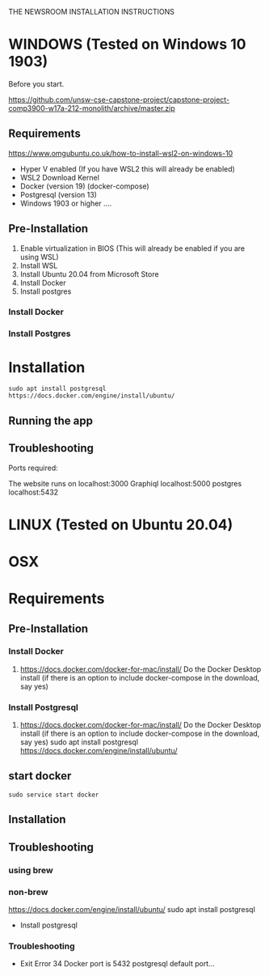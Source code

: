  THE NEWSROOM INSTALLATION INSTRUCTIONS

# WINDOWS (Tested on Windows 10 1903) 

Before you start. 

https://github.com/unsw-cse-capstone-project/capstone-project-comp3900-w17a-212-monolith/archive/master.zip

## Requirements

https://www.omgubuntu.co.uk/how-to-install-wsl2-on-windows-10
* Hyper V enabled (If you have WSL2 this will already be enabled) 
* WSL2 Download Kernel 
* Docker (version 19) (docker-compose)
* Postgresql (version 13) 
* Windows 1903 or higher
 ....

## Pre-Installation
1. Enable virtualization in BIOS (This will already be enabled if you are using WSL)
2. Install WSL
3. Install Ubuntu 20.04 from Microsoft Store 
4. Install Docker
5. Install postgres

### Install Docker

### Install Postgres 

# Installation
    sudo apt install postgresql 
    https://docs.docker.com/engine/install/ubuntu/
## Running the app


## Troubleshooting

Ports required:

The website runs on localhost:3000
Graphiql
localhost:5000
postgres
localhost:5432


# LINUX (Tested on Ubuntu 20.04) 

# OSX

# Requirements

## Pre-Installation


### Install Docker
1. https://docs.docker.com/docker-for-mac/install/
Do the Docker Desktop install (if there is an option to include docker-compose in the download, say yes)
 
### Install Postgresql
1. https://docs.docker.com/docker-for-mac/install/
Do the Docker Desktop install (if there is an option to include docker-compose in the download, say yes)
    sudo apt install postgresql 
https://docs.docker.com/engine/install/ubuntu/

## start docker 
`sudo service start docker`

## Installation

## Troubleshooting


### using brew 
### non-brew


https://docs.docker.com/engine/install/ubuntu/
sudo apt install postgresql 
* Install postgresql 


### Troubleshooting
* Exit Error 34 Docker port is 5432 postgresql default port...
 





